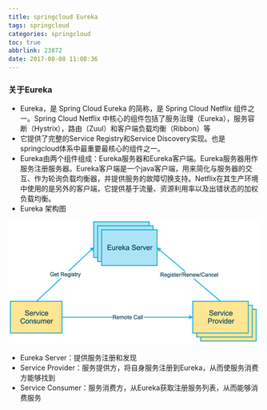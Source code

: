 ```yaml
---
title: springcloud Eureka
tags: springcloud
categories: springcloud
toc: true
abbrlink: 23872
date: 2017-08-08 11:08:36
---
```

### 关于Eureka
- Eureka，是 Spring Cloud Eureka 的简称，是 Spring Cloud Netflix 组件之一。Spring Cloud Netflix 中核心的组件包括了服务治理（Eureka），服务容断（Hystrix），路由（Zuul）和客户端负载均衡（Ribbon）等
- 它提供了完整的Service Registry和Service Discovery实现。也是springcloud体系中最重要最核心的组件之一。
- Eureka由两个组件组成：Eureka服务器和Eureka客户端。Eureka服务器用作服务注册服务器。Eureka客户端是一个java客户端，用来简化与服务器的交互、作为轮询负载均衡器，并提供服务的故障切换支持。Netflix在其生产环境中使用的是另外的客户端，它提供基于流量、资源利用率以及出错状态的加权负载均衡。
- Eureka 架构图

![eureka架构图](https://raw.githubusercontent.com/zhulg/allpic/master/eureka-architecture.png)


- Eureka Server：提供服务注册和发现
- Service Provider：服务提供方，将自身服务注册到Eureka，从而使服务消费方能够找到
- Service Consumer：服务消费方，从Eureka获取注册服务列表，从而能够消费服务
